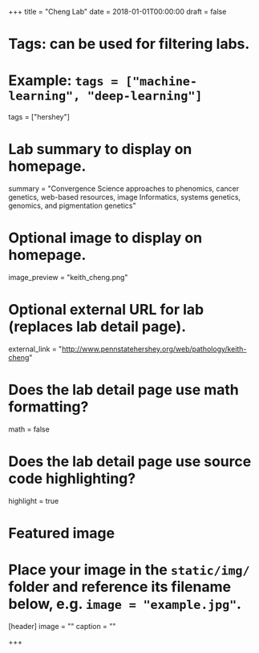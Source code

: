 +++
title = "Cheng Lab"
date = 2018-01-01T00:00:00
draft = false

# Tags: can be used for filtering labs.
# Example: `tags = ["machine-learning", "deep-learning"]`
tags = ["hershey"]

# Lab summary to display on homepage.
summary = "Convergence Science approaches to phenomics, cancer genetics, web-based resources, image Informatics, systems genetics, genomics, and pigmentation genetics"

# Optional image to display on homepage.
image_preview = "keith_cheng.png"

# Optional external URL for lab (replaces lab detail page).
external_link = "http://www.pennstatehershey.org/web/pathology/keith-cheng"

# Does the lab detail page use math formatting?
math = false

# Does the lab detail page use source code highlighting?
highlight = true

# Featured image
# Place your image in the `static/img/` folder and reference its filename below, e.g. `image = "example.jpg"`.
[header]
image = ""
caption = ""

+++
